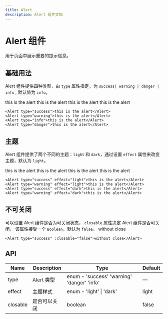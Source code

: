 ```yaml
---
title: Alert
description: Alert 组件文档
---
```


<script setup>
import Alert from '../../src/components/Alert/Alert.vue'
</script>

# Alert 组件

用于页面中展示重要的提示信息。

## 基础用法

Alert 组件提供四种类型，由 `type` 属性指定，为 `success| warning | danger | info` , 默认值为 `info`。

<Alert type="success">this is the alert</Alert>
<Alert type="warning">this is the alert</Alert>
<Alert type="info">this is the alert</Alert>
<Alert type="danger">this is the alert</Alert>

```vue
<Alert type="success">this is the alert</Alert>
<Alert type="warning">this is the alert</Alert>
<Alert type="info">this is the alert</Alert>
<Alert type="danger">this is the alert</Alert>
```

## 主题

Alert 组件提供了两个不同的主题：`light` 和 `dark`，通过设置 `effect` 属性来改变主题，默认为 `light`。

<Alert type="success" effect="light">this is the alert</Alert>
<Alert type="warning" effect="light">this is the alert</Alert>
<Alert type="success" effect="dark">this is the alert</Alert>
<Alert type="warning" effect="dark">this is the alert</Alert>

```vue
<Alert type="success" effect="light">this is the alert</Alert>
<Alert type="warning" effect="light">this is the alert</Alert>
<Alert type="success" effect="dark">this is the alert</Alert>
<Alert type="warning" effect="dark">this is the alert</Alert>
```

## 不可关闭

可以设置 Alert 组件是否为可关闭状态， `closable` 属性决定 Alert 组件是否可关闭， 该属性接受一个 `Boolean`，默认为 `false`。
<Alert type="success" :closable="false">without close</Alert>

```vue
<Alert type="success" :closable="false">without close</Alert>
```

## API

| Name     | Description  | Type                                       | Default |
| -------- | ------------ | ------------------------------------------ | ------- |
| type     | Alert 类型   | enum - 'success' 'warning' 'danger' 'info' | —       |
| effect   | 主题样式     | enum - 'light' \| 'dark'                   | light   |
| closable | 是否可以关闭 | boolean                                    | false   |
